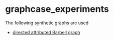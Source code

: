 # graphcase_experiments

The following synthetic graphs are used

- [directed attributed Barbell graph](barbellgraphs/barbell.md)
